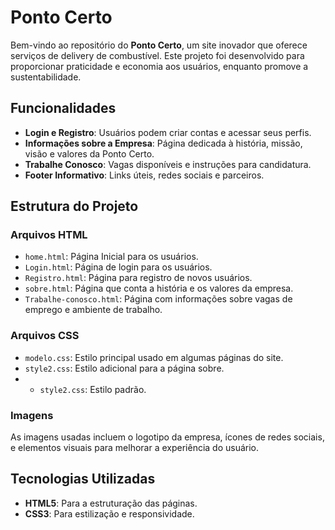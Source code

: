 # Ponto Certo

Bem-vindo ao repositório do **Ponto Certo**, um site inovador que oferece serviços de delivery de combustível. Este projeto foi desenvolvido para proporcionar praticidade e economia aos usuários, enquanto promove a sustentabilidade.

## Funcionalidades

- **Login e Registro**: Usuários podem criar contas e acessar seus perfis.
- **Informações sobre a Empresa**: Página dedicada à história, missão, visão e valores da Ponto Certo.
- **Trabalhe Conosco**: Vagas disponíveis e instruções para candidatura.
- **Footer Informativo**: Links úteis, redes sociais e parceiros.

## Estrutura do Projeto

### Arquivos HTML

- `home.html`: Página Inicial para os usuários.
- `Login.html`: Página de login para os usuários.
- `Registro.html`: Página para registro de novos usuários.
- `sobre.html`: Página que conta a história e os valores da empresa.
- `Trabalhe-conosco.html`: Página com informações sobre vagas de emprego e ambiente de trabalho.

### Arquivos CSS

- `modelo.css`: Estilo principal usado em algumas páginas do site.
- `style2.css`: Estilo adicional para a página sobre.
- - `style2.css`: Estilo padrão.

### Imagens

As imagens usadas incluem o logotipo da empresa, ícones de redes sociais, e elementos visuais para melhorar a experiência do usuário.

## Tecnologias Utilizadas

- **HTML5**: Para a estruturação das páginas.
- **CSS3**: Para estilização e responsividade.
